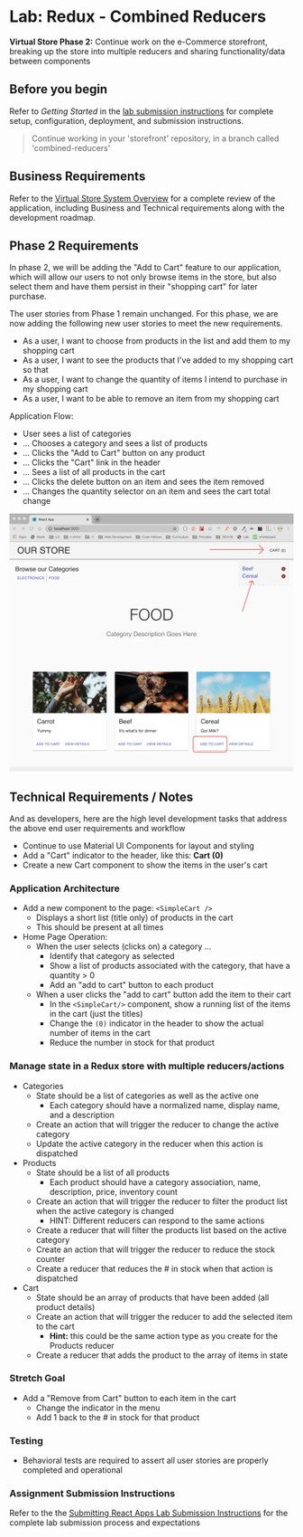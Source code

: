 # Lab: Redux - Combined Reducers

**Virtual Store Phase 2:**  Continue work on the e-Commerce storefront, breaking up the store into multiple reducers and sharing functionality/data between components

## Before you begin

Refer to *Getting Started*  in the [lab submission instructions](../../reference/submission-instructions/labs/README.md) for complete setup, configuration, deployment, and submission instructions.

> Continue working in your 'storefront' repository, in a branch called 'combined-reducers'

## Business Requirements

Refer to the [Virtual Store System Overview](../../apps-and-libraries/store/README.md) for a complete review of the application, including Business and Technical requirements along with the development roadmap.

## Phase 2 Requirements

In phase 2, we will be adding the "Add to Cart" feature to our application, which will allow our users to not only browse items in the store, but also select them and have them persist in their "shopping cart" for later purchase.

The user stories from Phase 1 remain unchanged. For this phase, we are now adding the following new user stories to meet the new requirements.

- As a user, I want to choose from products in the list and add them to my shopping cart
- As a user, I want to see the products that I've added to my shopping cart so that
- As a user, I want to change the quantity of items I intend to purchase in my shopping cart
- As a user, I want to be able to remove an item from my shopping cart

Application Flow:

- User sees a list of categories
- ... Chooses a category and sees a list of products
- ... Clicks the  "Add to Cart" button on any product
- ... Clicks the "Cart" link in the header
- ... Sees a list of all products in the cart
- ... Clicks the delete button on an item and sees the item removed
- ... Changes the quantity selector on an item and sees the cart total change

![Preview](preview.png)

## Technical Requirements / Notes

And as developers, here are the high level development tasks that address the above end user requirements and workflow

- Continue to use Material UI Components for layout and styling
- Add a "Cart" indicator to the header, like this: **Cart (0)**
- Create a new Cart component to show the items in the user's cart

### Application Architecture

- Add a new component to the page: `<SimpleCart />`
  - Displays a short list (title only) of products in the cart
  - This should be present at all times
- Home Page Operation:
  - When the user selects (clicks on) a category ...
    - Identify that category as selected
    - Show a list of products associated with the category, that have a quantity > 0
    - Add an "add to cart" button to each product
  - When a user clicks the "add to cart" button add the item to their cart
    - In the `<SimpleCart/>` component, show a running list of the items in the cart (just the titles)
    - Change the `(0)` indicator in the header to show the actual number of items in the cart
    - Reduce the number in stock for that product

### Manage state in a Redux store with multiple reducers/actions

- Categories
  - State should be a list of categories as well as the active one
    - Each category should have a normalized name, display name, and a description
  - Create an action that will trigger the reducer to change the active category
  - Update the active category in the reducer when this action is dispatched
- Products
  - State should be a list of all products
    - Each product should have a category association, name, description, price, inventory count
  - Create an action that will trigger the reducer to filter the product list when the active category is changed
    - HINT: Different reducers can respond to the same actions
  - Create a reducer that will filter the products list based on the active category
  - Create an action that will trigger the reducer to reduce the stock counter
  - Create a reducer that reduces the # in stock when that action is dispatched
- Cart
  - State should be an array of products that have been added (all product details)
  - Create an action that will trigger the reducer to add the selected item to the cart
    - **Hint:** this could be the same action type as you create for the Products reducer
  - Create a reducer that adds the product to the array of items in state

### Stretch Goal

- Add a "Remove from Cart" button to each item in the cart
  - Change the indicator in the menu
  - Add 1 back to the # in stock for that product

### Testing

- Behavioral tests are required to assert all user stories are properly completed and operational

### Assignment Submission Instructions

Refer to the the [Submitting React Apps Lab Submission Instructions](../../reference/submission-instructions/labs/react-apps.md) for the complete lab submission process and expectations
